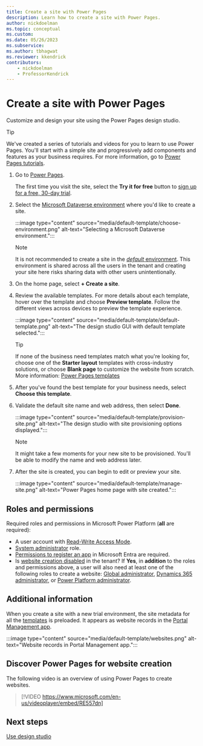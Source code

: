 ```yaml
---
title: Create a site with Power Pages
description: Learn how to create a site with Power Pages.
author: nickdoelman
ms.topic: conceptual
ms.custom: 
ms.date: 05/26/2023
ms.subservice:
ms.author: tbhagwat
ms.reviewer: kkendrick
contributors:
    - nickdoelman
    - ProfessorKendrick
---
```


# Create a site with Power Pages

Customize and design your site using the Power Pages design studio. 

> [!TIP]
> We've created a series of tutorials and videos for you to learn to use Power Pages. You'll start with a simple site and progressively add components and features as your business requires. For more information, go to [Power Pages tutorials](tutorial-overview.md).

1. Go to [Power Pages](https://make.powerpages.microsoft.com/).

    The first time you visit the site, select the **Try it for free** button to [sign up for a free, 30-day trial](trial-signup.md).

1. Select the [Microsoft Dataverse environment](/power-platform/admin/environments-overview) where you'd like to create a site.

    :::image type="content" source="media/default-template/choose-environment.png" alt-text="Selecting a Microsoft Dataverse environment.":::

    > [!NOTE]
    > It is not recommended to create a site in the [*default* environment](/power-platform/admin/environments-overview#the-default-environment). This environment is shared across all the users in the tenant and creating your site here risks sharing data with other users unintentionally.

1. On the home page, select **+ Create a site**.

1. Review the available templates. For more details about each template, hover over the template and choose **Preview template**. Follow the different views across devices to preview the template experience.

    :::image type="content" source="media/default-template/default-template.png" alt-text="The design studio GUI with default template selected.":::

    > [!TIP]
    > If none of the business need templates match what you're looking for, choose one of the **Starter layout** templates with cross-industry solutions, or choose **Blank page** to customize the website from scratch. More information: [Power Pages templates](../templates/index.md)

1. After you've found the best template for your business needs, select **Choose this template**.

1. Validate the default site name and web address, then select **Done**.

    :::image type="content" source="media/default-template/provision-site.png" alt-text="The design studio with site provisioning options displayed.":::

    > [!NOTE]
    > It might take a few moments for your new site to be provisioned. You'll be able to modify the name and web address later.

1. After the site is created, you can begin to edit or preview your site.

    :::image type="content" source="media/default-template/manage-site.png" alt-text="Power Pages home page with site created.":::

## Roles and permissions
 Required roles and permissions in Microsoft Power Platform (**all** are required):
 - A user account with [Read-Write Access Mode](/power-pages/admin/admin-roles#read-write-access-mode). 
 - [System administrator](/power-pages/admin/admin-roles#system-administrator) role.
 - [Permissions to register an app](/azure/active-directory/develop/howto-create-service-principal-portal#permissions-required-for-registering-an-app) in Microsoft Entra are required.
 - Is [website creation disabled](/power-apps/maker/portals/control-portal-creation) in the tenant? If **Yes**, in **addition** to the roles and permissions above, a user will also need at least one of the following roles to create a website: [Global administrator](/power-pages/admin/admin-roles#global-administrator), [Dynamics 365 administrator](/power-pages/admin/admin-roles#dynamics-365-administrator), or [Power Platform administrator](/power-pages/admin/admin-roles#power-platform-administrator).

## Additional information

When you create a site with a new trial environment, the site metadata for all the [templates](../templates/index.md) is preloaded. It appears as website records in the [Portal Management app](../configure/portal-management-app.md).

:::image type="content" source="media/default-template/websites.png" alt-text="Website records in Portal Management app.":::

## Discover Power Pages for website creation

The following video is an overview of using Power Pages to create websites.<br />

> [!VIDEO https://www.microsoft.com/en-us/videoplayer/embed/RE557dn]

## Next steps

[Use design studio](use-design-studio.md)

